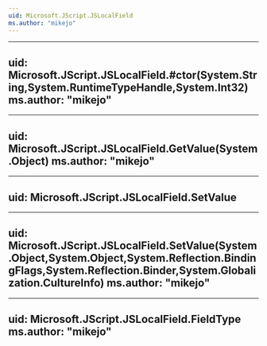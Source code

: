 ```yaml
---
uid: Microsoft.JScript.JSLocalField
ms.author: "mikejo"
---
```


---
uid: Microsoft.JScript.JSLocalField.#ctor(System.String,System.RuntimeTypeHandle,System.Int32)
ms.author: "mikejo"
---

---
uid: Microsoft.JScript.JSLocalField.GetValue(System.Object)
ms.author: "mikejo"
---

---
uid: Microsoft.JScript.JSLocalField.SetValue
---

---
uid: Microsoft.JScript.JSLocalField.SetValue(System.Object,System.Object,System.Reflection.BindingFlags,System.Reflection.Binder,System.Globalization.CultureInfo)
ms.author: "mikejo"
---

---
uid: Microsoft.JScript.JSLocalField.FieldType
ms.author: "mikejo"
---
